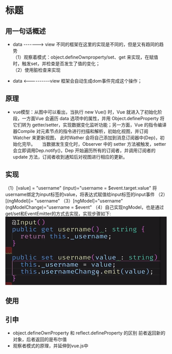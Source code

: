 # 标题

## 用一句话概述
- data  -------> view
不同的框架在这里的实现是不同的，但是又有趋同的趋势  
（1）观察着模式：object.defineOwnproperty/set、get 来实现，在赋值时，触发set，并检查是否发生了值的变化；  
（2）使用脏检查来实现  





- data <----------view
框架会自动生成dom事件完成这个操作；

## 原理
- vue模型：从图中可以看出，当执行 new Vue() 时，Vue 就进入了初始化阶段，一方面Vue 会遍历 data 选项中的属性，并用 Object.defineProperty 将它们转为 getter/setter，实现数据变化监听功能；另一方面，Vue 的指令编译器Compile 对元素节点的指令进行扫描和解析，初始化视图，并订阅 Watcher 来更新视图， 此时Wather 会将自己添加到消息订阅器中(Dep)，初始化完毕。　　当数据发生变化时，Observer 中的 setter 方法被触发，setter 会立即调用Dep.notify()，Dep 开始遍历所有的订阅者，并调用订阅者的 update 方法，订阅者收到通知后对视图进行相应的更新。

## 实现
（1）[value] = "username" (input)="username = $event.target.value"
将username绑定为input标签的value，将表达式赋值给input标签的input事件
（2）[(ngModel)]= "username"
（3）[ngModel]="username" (ngModelChange)="username = $event"
（4）自己实现ngModel，也是通过get/set和EventEmitter的方式去实现，实现步骤如下:
![avatar](./img/20190818102751.png)
## 使用

## 引申
- object.defineOwnProperty 和 reflect.defineProperty 的区别
前者返回新的对象，后者返回的是布尔值
- 观察者模式的原理，并延伸到vue.js中